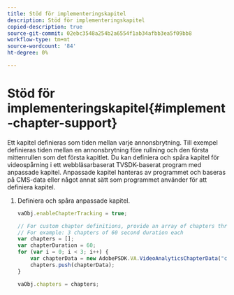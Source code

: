 ```yaml
---
title: Stöd för implementeringskapitel
description: Stöd för implementeringskapitel
copied-description: true
source-git-commit: 02ebc3548a254b2a6554f1ab34afbb3ea5f09bb8
workflow-type: tm+mt
source-wordcount: '84'
ht-degree: 0%

---
```


# Stöd för implementeringskapitel{#implement-chapter-support}

Ett kapitel definieras som tiden mellan varje annonsbrytning. Till exempel definieras tiden mellan en annonsbrytning före rullning och den första mittenrullen som det första kapitlet. Du kan definiera och spåra kapitel för videospårning i ett webbläsarbaserat TVSDK-baserat program med anpassade kapitel. Anpassade kapitel hanteras av programmet och baseras på CMS-data eller något annat sätt som programmet använder för att definiera kapitel.

1. Definiera och spåra anpassade kapitel.

   ```js
   vaObj.enableChapterTracking = true; 
   
   // For custom chapter definitions, provide an array of chapters through the metadata: 
   // For example: 3 chapters of 60 second duration each 
   var chapters = []; 
   var chapterDuration = 60; 
   for (var i = 0; i < 3; i++) { 
       var chapterData = new AdobePSDK.VA.VideoAnalyticsChapterData("chapter_" + (i+1), i * chapterDuration, chapterDuration, (i+1)); 
       chapters.push(chapterData); 
   } 
   
   vaObj.chapters = chapters;
   ```
